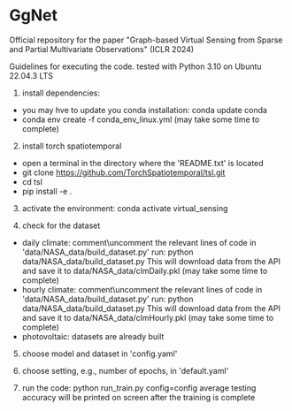 # GgNet
Official repository for the paper "Graph-based Virtual Sensing from Sparse and Partial Multivariate Observations" (ICLR 2024)


Guidelines for executing the code.
tested with Python 3.10 on Ubuntu 22.04.3 LTS


1) install dependencies:
- you may hve to update you conda installation: conda update conda
- conda env create -f conda_env_linux.yml  (may take some time to complete)


2) install torch spatiotemporal
- open a terminal in the directory where the 'README.txt' is located
- git clone https://github.com/TorchSpatiotemporal/tsl.git
- cd tsl
- pip install -e .


3) activate the environment: conda activate virtual_sensing 


4) check for the dataset 
- daily climate:  comment\uncomment the relevant lines of code in 'data/NASA_data/build_dataset.py'
		  run:   python data/NASA_data/build_dataset.py      This will download data from the API and save it to data/NASA_data/clmDaily.pkl (may take some time to complete)  
- hourly climate: comment\uncomment the relevant lines of code in 'data/NASA_data/build_dataset.py'
          run:   python data/NASA_data/build_dataset.py      This will download data from the API and save it to data/NASA_data/clmHourly.pkl (may take some time to complete)
- photovoltaic: datasets are already built


5) choose model and dataset in 'config.yaml'

  
6) choose setting, e.g., number of epochs, in 'default.yaml'


7) run the code:  python run_train.py config=config
average testing accuracy will be printed on screen after the training is complete
